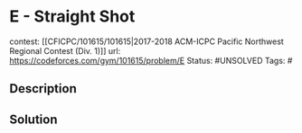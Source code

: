# E - Straight Shot

contest: [[CFICPC/101615/101615|2017-2018 ACM-ICPC Pacific Northwest Regional Contest (Div. 1)]]
url: https://codeforces.com/gym/101615/problem/E
Status: #UNSOLVED
Tags: #

## Description

## Solution

